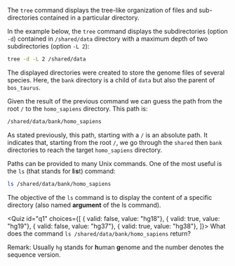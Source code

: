 <script> 
import Quiz from "$components/Quiz.svelte"; 
</script> 

The `tree` command displays the tree-like organization of files and sub-directories contained in a particular directory.

In the example below, the `tree` command displays the subdirectories (option `-d`) contained in `/shared/data` directory with a maximum depth of two subdirectories (option `-L 2`):

```bash
tree -d -L 2 /shared/data
```

The displayed directories were created to store the genome files of several species. Here, the `bank` directory is a child of `data` but also the parent of `bos_taurus`.  

Given the result of the previous command we can guess the  path from the root `/` to the `homo_sapiens` directory. This path is:

```bash
/shared/data/bank/homo_sapiens
```

As stated previously, this path, starting with a `/` is an absolute path. It indicates that, starting from the root  `/`, we go through the `shared` then `bank` directories to reach the target `homo_sapiens` directory.

Paths can be provided to many Unix commands. One of the most useful is the `ls` (that stands for **l**i**s**t) command:

```bash
ls /shared/data/bank/homo_sapiens
```

The objective of the `ls` command is to display the content of a specific directory (also named **argument** of the ls command).

<Quiz id="q1" choices={[ 
      { valid: false, value: "hg18"}, 
      { valid: true, value: "hg19"}, 
      { valid: false, value: "hg37"}, 
      { valid: true, value: "hg38"}, 
]}> 
	<span slot="prompt">
    What does the command `ls /shared/data/bank/homo_sapiens` return? 
	</span>
</Quiz>  
  
Remark: Usually `hg` stands for **h**uman **g**enome and the number denotes the sequence version.
